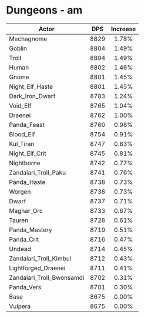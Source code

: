 # Dungeons - am
| Actor | DPS | Increase |
|---|:---:|:---:|
|Mechagnome|8829|1.78%|
|Goblin|8804|1.49%|
|Troll|8804|1.49%|
|Human|8802|1.46%|
|Gnome|8801|1.45%|
|Night_Elf_Haste|8801|1.45%|
|Dark_Iron_Dwarf|8783|1.24%|
|Void_Elf|8765|1.04%|
|Draenei|8762|1.00%|
|Panda_Feast|8760|0.98%|
|Blood_Elf|8754|0.91%|
|Kul_Tiran|8747|0.83%|
|Night_Elf_Crit|8745|0.81%|
|Nightborne|8742|0.77%|
|Zandalari_Troll_Paku|8741|0.76%|
|Panda_Haste|8738|0.73%|
|Worgen|8738|0.73%|
|Dwarf|8737|0.71%|
|Maghar_Orc|8733|0.67%|
|Tauren|8728|0.61%|
|Panda_Mastery|8719|0.51%|
|Panda_Crit|8716|0.47%|
|Undead|8714|0.45%|
|Zandalari_Troll_Kimbul|8712|0.43%|
|Lightforged_Draenei|8711|0.41%|
|Zandalari_Troll_Bwonsamdi|8702|0.31%|
|Panda_Vers|8701|0.30%|
|Base|8675|0.00%|
|Vulpera|8675|0.00%|
